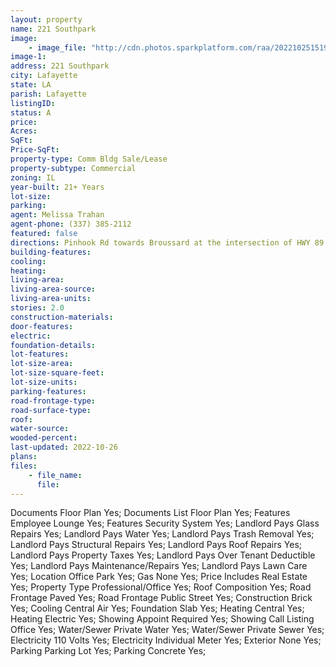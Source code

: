```yaml
---
layout: property
name: 221 Southpark 
image:
    - image_file: "http://cdn.photos.sparkplatform.com/raa/20221025151928965846000000.jpg"
image-1:
address: 221 Southpark 
city: Lafayette
state: LA
parish: Lafayette
listingID: 
status: A
price: 
Acres: 
SqFt: 
Price-SqFt: 
property-type: Comm Bldg Sale/Lease
property-subtype: Commercial
zoning: IL
year-built: 21+ Years
lot-size: 
parking: 
agent: Melissa Trahan
agent-phone: (337) 385-2112
featured: false
directions: Pinhook Rd towards Broussard at the intersection of HWY 89 and Pinhook take a left onto Southpark Rd. 221 Southpark will be just passed Chase Bank on the left. Building C is the first set of buildings on the right.
building-features: 
cooling: 
heating: 
living-area: 
living-area-source: 
living-area-units: 
stories: 2.0
construction-materials: 
door-features: 
electric: 
foundation-details: 
lot-features: 
lot-size-area: 
lot-size-square-feet: 
lot-size-units: 
parking-features: 
road-frontage-type: 
road-surface-type: 
roof: 
water-source: 
wooded-percent: 
last-updated: 2022-10-26
plans: 
files:
    - file_name:
      file:
---
```

Documents	Floor Plan	Yes;
Documents List	Floor Plan	Yes;
Features	Employee Lounge	Yes;
Features	Security System	Yes;
Landlord Pays	Glass Repairs	Yes;
Landlord Pays	Water	Yes;
Landlord Pays	Trash Removal	Yes;
Landlord Pays	Structural Repairs	Yes;
Landlord Pays	Roof Repairs	Yes;
Landlord Pays	Property Taxes	Yes;
Landlord Pays	Over Tenant Deductible	Yes;
Landlord Pays	Maintenance/Repairs	Yes;
Landlord Pays	Lawn Care	Yes;
Location	Office Park	Yes;
Gas	None	Yes;
Price Includes	Real Estate	Yes;
Property Type	Professional/Office	Yes;
Roof	Composition	Yes;
Road Frontage	Paved	Yes;
Road Frontage	Public Street	Yes;
Construction	Brick	Yes;
Cooling	Central Air	Yes;
Foundation	Slab	Yes;
Heating	Central	Yes;
Heating	Electric	Yes;
Showing	Appoint Required	Yes;
Showing	Call Listing Office	Yes;
Water/Sewer	Private Water	Yes;
Water/Sewer	Private Sewer	Yes;
Electricity	110 Volts	Yes;
Electricity	Individual Meter	Yes;
Exterior	None	Yes;
Parking	Parking Lot	Yes;
Parking	Concrete	Yes;

